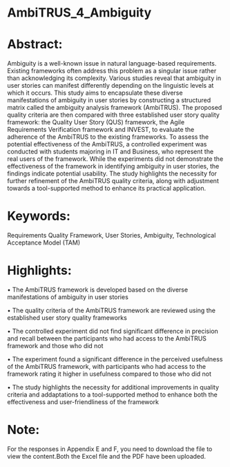# AmbiTRUS_4_Ambiguity

# Abstract:
Ambiguity is a well-known issue in natural language-based requirements. Existing frameworks often address this problem as a singular issue rather than acknowledging its complexity. Various studies reveal that ambiguity in user stories can manifest differently depending on the linguistic levels at which it occurs. 
This study aims to encapsulate these diverse manifestations of ambiguity in user stories by constructing a structured matrix called the ambiguity analysis framework (AmbiTRUS). The proposed quality criteria are then compared with three established user story quality framework: the Quality User Story (QUS) framework, the Agile Requirements Verification framework and INVEST, to evaluate the adherence of the AmbiTRUS to the existing frameworks. 
To assess the potential effectiveness of the AmbiTRUS, a controlled experiment was conducted with students majoring in IT and Business, who represent the real users of the framework. While the experiments did not demonstrate the effectiveness of the framework in identifying ambiguity in user stories, the findings indicate potential usability. The study highlights the necessity for further refinement of the AmbiTRUS quality criteria, along with adjustment towards a tool-supported method to enhance its practical application.  

# Keywords: 
Requirements Quality Framework, User Stories, Ambiguity, Technological Acceptance Model (TAM) 

# Highlights:
•	The AmbiTRUS framework is developed based on the diverse manifestations of ambiguity in user stories 

•	The quality criteria of the AmbiTRUS framework are reviewed using the established user story quality frameworks

•	The controlled experiment did not find significant difference in precision and recall between the participants who had access to the AmbiTRUS framework and those who did not

•	The experiment found a significant difference in the perceived usefulness of the AmbiTRUS framework, with participants who had access to the framework rating it higher in usefulness compared to those who did not

•	The study highlights the necessity for additional improvements in quality criteria and addaptations to a tool-supported method to enhance both the effectiveness and user-friendliness of the framework 

# Note:
For the responses in Appendix E and F, you need to download the file to view the content.Both the Excel file and the PDF have been uploaded.
